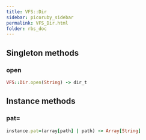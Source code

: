 ```yaml
---
title: VFS::Dir
sidebar: picoruby_sidebar
permalink: VFS_Dir.html
folder: rbs_doc
---
```

## Singleton methods
### open

```ruby
VFS::Dir.open(String) -> dir_t
```
## Instance methods
### pat=

```ruby
instance.pat=(array[path] | path) -> Array[String]
```
